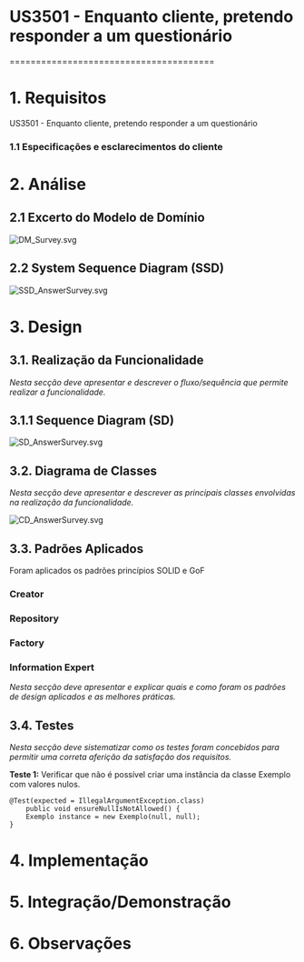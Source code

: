 # US3501 - Enquanto cliente, pretendo responder a um questionário
=======================================


# 1. Requisitos

US3501 - Enquanto cliente, pretendo responder a um questionário

### 1.1 Especificações e esclarecimentos do cliente




# 2. Análise

## 2.1 Excerto do Modelo de Domínio

![DM_Survey.svg](./DM_Survey.svg)

## 2.2 System Sequence Diagram (SSD)

![SSD_AnswerSurvey.svg](./SSD_AnswerSurvey.svg)

# 3. Design

## 3.1. Realização da Funcionalidade

*Nesta secção deve apresentar e descrever o fluxo/sequência que permite realizar a funcionalidade.*

## 3.1.1 Sequence Diagram (SD)

![SD_AnswerSurvey.svg](./SD_AnswerSurvey.svg)

## 3.2. Diagrama de Classes

*Nesta secção deve apresentar e descrever as principais classes envolvidas na realização da funcionalidade.*

![CD_AnswerSurvey.svg](./CD_AnswerSurvey.svg)

## 3.3. Padrões Aplicados

Foram aplicados os padrões princípios SOLID e GoF

### Creator

### Repository

### Factory

### Information Expert 

*Nesta secção deve apresentar e explicar quais e como foram os padrões de design aplicados e as melhores práticas.*

## 3.4. Testes 
*Nesta secção deve sistematizar como os testes foram concebidos para permitir uma correta aferição da satisfação dos requisitos.*

**Teste 1:** Verificar que não é possível criar uma instância da classe Exemplo com valores nulos.

	@Test(expected = IllegalArgumentException.class)
		public void ensureNullIsNotAllowed() {
		Exemplo instance = new Exemplo(null, null);
	}

# 4. Implementação



# 5. Integração/Demonstração



# 6. Observações





